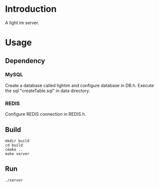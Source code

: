 # Introduction
A light im server.
# Usage
## Dependency
### MySQL
Create a database called lightim and configure database in DB.h. Execute the sql "createTable.sql" in data directory.
### REDIS
Configure REDIS connection in REDIS.h.
## Build
```
mkdir build
cd build
cmake ..
make server
```
## Run
```
./server
```
